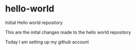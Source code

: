 # hello-world
Initial Hello world repository

This are the inital changes made to the hello world repository

Today I am setting up my github account
